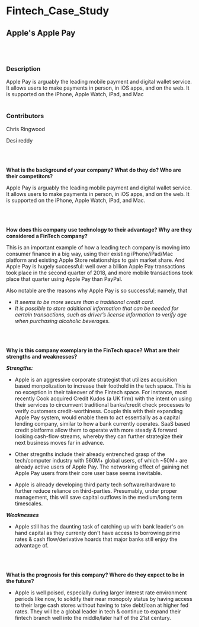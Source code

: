 # **Fintech_Case_Study**

## **Apple's Apple Pay**

<br/><br/>

### **Description**

Apple Pay is arguably the leading mobile payment and digital wallet service. It allows users to make payments in person, in iOS apps, and on the web. It is supported on the iPhone, Apple Watch, iPad, and Mac
<br/><br/>

### **Contributors**

Chris Ringwood

Desi reddy

<br/><br/>

**What is the background of your company? What do they do? Who are their competitors?**

Apple Pay is arguably the leading mobile payment and digital wallet service. It allows users to make payments in person, in iOS apps, and on the web. It is supported on the iPhone, Apple Watch, iPad, and Mac.

<br/><br/>

**How does this company use technology to their advantage? Why are they considered a FinTech company?**

This is an important example of how a leading tech company is moving into consumer finance in a big way, using their existing iPhone/iPad/Mac platform and existing Apple Store relationships to gain market share. And Apple Pay is hugely successful: well over a billion Apple Pay transactions took place in the
second quarter of 2018, and more mobile transactions took place that quarter using Apple Pay than PayPal.

Also notable are the reasons why Apple Pay is so successful; namely, that

- _It seems to be more secure than a traditional credit card._
- _It is possible to store additional information that can be needed for certain transactions, such as driver’s license information to verify age when purchasing alcoholic beverages._

<br/><br/>

**Why is this company exemplary in the FinTech space? What are their strengths and weaknesses?**

**_Strengths:_**

- Apple is an aggressive corporate strategist that utilizes acquisition based monpolization to increase their foothold in the tech space. This is no exception in their takeover of the Fintech space. For instance, most recently Cook acquired Credit Kudos (a UK firm) with the intent on using their services to circumvent traditional banks/credit check processes to verify customers credit-worthiness. Couple this with their expanding Apple Pay system, would enable them to act essentially as a capital lending company, similar to how a bank currently operates. SaaS based credit platforms allow them to operate with more steady & forward looking cash-flow streams, whereby they can further strategize their next business moves far in advance.

- Other stregnths include their already entrenched grasp of the tech/computer industry with 560M+ global users, of which ~50M+ are already active users of Apple Pay. The networking effect of gaining net Apple Pay users from their core user base seems inevitable.

- Apple is already developing third party tech software/hardware to further reduce reliance on third-parties. Presumably, under proper management, this will save capital outflows in the medium/long term timescales.

**_Weaknesses_**

- Apple still has the daunting task of catching up with bank leader's on hand capital as they currenty don't have access to borrowing prime rates & cash flow/derivative hoards that major banks still enjoy the advantage of.

<br/><br/>

**What is the prognosis for this company? Where do they expect to be in the future?**

- Apple is well poised, especially during larger interest rate environment periods like now, to solidify their near monopoly status by having access to their large cash stores without having to take debt/loan at higher fed rates. They will be a global leader in tech & continue to expand their fintech branch well into the middle/later half of the 21st century.
